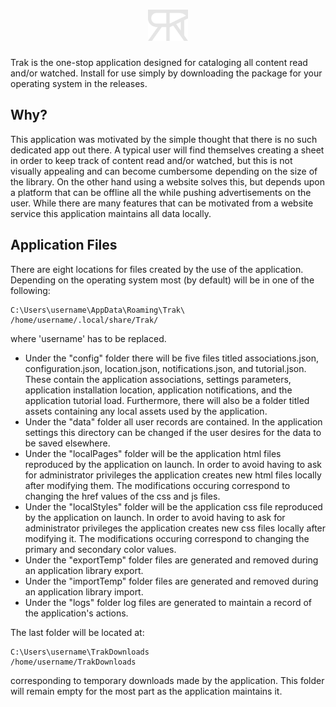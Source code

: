 <h1 align="center"><img height="50px" src="/assets/greyLogo.png"></h1>

Trak is the one-stop application designed for cataloging all content read and/or watched. Install for use simply by downloading the package for your operating system in the releases.


## Why?

This application was motivated by the simple thought that there is no such dedicated app out there. A typical user will find themselves creating a sheet in order to keep track of content read and/or watched, but this is not visually appealing and can become cumbersome depending on the size of the library. On the other hand using a website solves this, but depends upon a platform that can be offline all the while pushing advertisements on the user. While there are many features that can be motivated from a website service this application maintains all data locally. 


## Application Files

There are eight locations for files created by the use of the application. Depending on the operating system most (by default) will be in one of the following:
```
C:\Users\username\AppData\Roaming\Trak\
/home/username/.local/share/Trak/
```
where 'username' has to be replaced.
* Under the "config" folder there will be five files titled associations.json, configuration.json, location.json, notifications.json, and tutorial.json. These contain the application associations, settings parameters, application installation location, application notifications, and the application tutorial load. Furthermore, there will also be a folder titled assets containing any local assets used by the application.
* Under the "data" folder all user records are contained. In the application settings this directory can be changed if the user desires for the data to be saved elsewhere.
* Under the "localPages" folder will be the application html files reproduced by the application on launch. In order to avoid having to ask for administrator privileges the application creates new html files locally after modifying them. The modifications occuring correspond to changing the href values of the css and js files.
* Under the "localStyles" folder will be the application css file reproduced by the application on launch. In order to avoid having to ask for administrator privileges the application creates new css files locally after modifying it. The modifications occuring correspond to changing the primary and secondary color values.
* Under the "exportTemp" folder files are generated and removed during an application library export.
* Under the "importTemp" folder files are generated and removed during an application library import.
* Under the "logs" folder log files are generated to maintain a record of the application's actions.

The last folder will be located at:
```
C:\Users\username\TrakDownloads
/home/username/TrakDownloads
```
corresponding to temporary downloads made by the application. This folder will remain empty for the most part as the application maintains it.